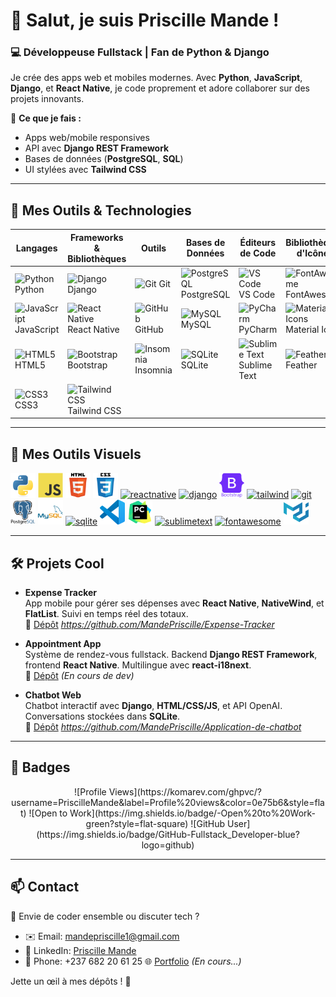 # 👋 Salut, je suis Priscille Mande !

### 💻 Développeuse Fullstack | Fan de Python & Django

Je crée des apps web et mobiles modernes. Avec **Python**, **JavaScript**, **Django**, et **React Native**, je code proprement et adore collaborer sur des projets innovants.

🌟 **Ce que je fais :**
- Apps web/mobile responsives
- API avec **Django REST Framework**
- Bases de données (**PostgreSQL**, **SQL**)
- UI stylées avec **Tailwind CSS**

---

## 🧠 Mes Outils & Technologies

| Langages | Frameworks & Bibliothèques | Outils | Bases de Données | Éditeurs de Code | Bibliothèques d'Icônes |
|----------|----------------------------|--------|------------------|------------------|------------------------|
| ![Python](https://img.shields.io/badge/Python-3776AB?style=flat&logo=python&logoColor=white) Python | ![Django](https://img.shields.io/badge/Django-092E20?style=flat&logo=django&logoColor=white) Django | ![Git](https://img.shields.io/badge/Git-F05032?style=flat&logo=git&logoColor=white) Git | ![PostgreSQL](https://img.shields.io/badge/PostgreSQL-4169E1?style=flat&logo=postgresql&logoColor=white) PostgreSQL | ![VS Code](https://img.shields.io/badge/VS_Code-007ACC?style=flat&logo=visual-studio-code&logoColor=white) VS Code | ![FontAwesome](https://img.shields.io/badge/FontAwesome-339AF0?style=flat&logo=fontawesome&logoColor=white) FontAwesome |
| ![JavaScript](https://img.shields.io/badge/JavaScript-F7DF1E?style=flat&logo=javascript&logoColor=black) JavaScript | ![React Native](https://img.shields.io/badge/React_Native-61DAFB?style=flat&logo=react&logoColor=black) React Native | ![GitHub](https://img.shields.io/badge/GitHub-181717?style=flat&logo=github&logoColor=white) GitHub | ![MySQL](https://img.shields.io/badge/MySQL-4479A1?style=flat&logo=mysql&logoColor=white) MySQL | ![PyCharm](https://img.shields.io/badge/PyCharm-000000?style=flat&logo=pycharm&logoColor=white) PyCharm | ![Material Icons](https://img.shields.io/badge/Material_Icons-757575?style=flat&logo=google&logoColor=white) Material Icons |
| ![HTML5](https://img.shields.io/badge/HTML5-E34F26?style=flat&logo=html5&logoColor=white) HTML5 | ![Bootstrap](https://img.shields.io/badge/Bootstrap-563D7C?style=flat&logo=bootstrap&logoColor=white) Bootstrap | ![Insomnia](https://img.shields.io/badge/Insomnia-5849BE?style=flat&logo=insomnia&logoColor=white) Insomnia | ![SQLite](https://img.shields.io/badge/SQLite-003B57?style=flat&logo=sqlite&logoColor=white) SQLite | ![Sublime Text](https://img.shields.io/badge/Sublime_Text-FF9800?style=flat&logo=sublime-text&logoColor=white) Sublime Text | ![Feather](https://img.shields.io/badge/Feather-2D2D2D?style=flat&logoColor=white) Feather |
| ![CSS3](https://img.shields.io/badge/CSS3-1572B6?style=flat&logo=css3&logoColor=white) CSS3 | ![Tailwind CSS](https://img.shields.io/badge/Tailwind_CSS-38B2AC?style=flat&logo=tailwind-css&logoColor=white) Tailwind CSS | | | | |

---

## 🚀 Mes Outils Visuels

<p align="left">
  <a href="https://www.python.org"><img src="https://raw.githubusercontent.com/devicons/devicon/master/icons/python/python-original.svg" alt="python" width="40" height="40"/></a>
  <a href="https://developer.mozilla.org/en-US/docs/Web/JavaScript"><img src="https://raw.githubusercontent.com/devicons/devicon/master/icons/javascript/javascript-original.svg" alt="javascript" width="40" height="40"/></a>
  <a href="https://www.w3.org/html/"><img src="https://raw.githubusercontent.com/devicons/devicon/master/icons/html5/html5-original-wordmark.svg" alt="html5" width="40" height="40"/></a>
  <a href="https://www.w3schools.com/css/"><img src="https://raw.githubusercontent.com/devicons/devicon/master/icons/css3/css3-original-wordmark.svg" alt="css3" width="40" height="40"/></a>
  <a href="https://reactnative.dev/"><img src="https://reactnative.dev/img/header_logo.svg" alt="reactnative" width="40" height="40"/></a>
  <a href="https://www.djangoproject.com/"><img src="https://cdn.worldvectorlogo.com/logos/django.svg" alt="django" width="40" height="40"/></a>
  <a href="https://getbootstrap.com/"><img src="https://raw.githubusercontent.com/devicons/devicon/master/icons/bootstrap/bootstrap-plain-wordmark.svg" alt="bootstrap" width="40" height="40"/></a>
  <a href="https://tailwindcss.com/"><img src="https://www.vectorlogo.zone/logos/tailwindcss/tailwindcss-icon.svg" alt="tailwind" width="40" height="40"/></a>
  <a href="https://git-scm.com/"><img src="https://www.vectorlogo.zone/logos/git-scm/git-scm-icon.svg" alt="git" width="40" height="40"/></a>
  <a href="https://www.postgresql.org"><img src="https://raw.githubusercontent.com/devicons/devicon/master/icons/postgresql/postgresql-original-wordmark.svg" alt="postgresql" width="40" height="40"/></a>
  <a href="https://www.mysql.com/"><img src="https://raw.githubusercontent.com/devicons/devicon/master/icons/mysql/mysql-original-wordmark.svg" alt="mysql" width="40" height="40"/></a>
  <a href="https://www.sqlite.org/"><img src="https://www.vectorlogo.zone/logos/sqlite/sqlite-icon.svg" alt="sqlite" width="40" height="40"/></a>
  <a href="https://code.visualstudio.com/"><img src="https://raw.githubusercontent.com/devicons/devicon/master/icons/vscode/vscode-original.svg" alt="vscode" width="40" height="40"/></a>
  <a href="https://www.jetbrains.com/pycharm/"><img src="https://raw.githubusercontent.com/devicons/devicon/master/icons/pycharm/pycharm-original.svg" alt="pycharm" width="40" height="40"/></a>
  <a href="https://www.sublimetext.com/"><img src="https://raw.githubusercontent.com/devicons/devicon/master/icons/sublime/sublime-original.svg" alt="sublimetext" width="40" height="40"/></a>
  <a href="https://fontawesome.com/"><img src="https://raw.githubusercontent.com/devicons/devicon/master/icons/fontawesome/fontawesome-original.svg" alt="fontawesome" width="40" height="40"/></a>
  <a href="https://material.io/"><img src="https://raw.githubusercontent.com/devicons/devicon/master/icons/materialui/materialui-original.svg" alt="materialicons" width="40" height="40"/></a>
</p>

---

## 🛠️ Projets Cool

- **Expense Tracker**  
  App mobile pour gérer ses dépenses avec **React Native**, **NativeWind**, et **FlatList**. Suivi en temps réel des totaux.  
  🔗 [Dépôt](#) *https://github.com/MandePriscille/Expense-Tracker*

- **Appointment App**  
  Système de rendez-vous fullstack. Backend **Django REST Framework**, frontend **React Native**. Multilingue avec **react-i18next**.  
  🔗 [Dépôt](#) *(En cours de dev)*

- **Chatbot Web**  
  Chatbot interactif avec **Django**, **HTML/CSS/JS**, et API OpenAI. Conversations stockées dans **SQLite**.  
  🔗 [Dépôt](#) *https://github.com/MandePriscille/Application-de-chatbot*

---

## 🏅 Badges

<div align="center">
   ![Profile Views](https://komarev.com/ghpvc/?username=PriscilleMande&label=Profile%20views&color=0e75b6&style=flat)  
  ![Open to Work](https://img.shields.io/badge/-Open%20to%20Work-green?style=flat-square)  
  ![GitHub User](https://img.shields.io/badge/GitHub-Fullstack_Developer-blue?logo=github)

</div>

---

## 📫 Contact

💬 Envie de coder ensemble ou discuter tech ?  
- ✉️ Email: [mandepriscille1@gmail.com](mailto:mandepriscille1@gmail.com)  
- 🔗 LinkedIn: [Priscille Mande](https://www.linkedin.com/in/priscille-mande-448171279/)  
- 📱 Phone: +237 682 20 61 25
🌐 [Portfolio](#) *(En cours...)*

Jette un œil à mes dépôts ! 🚀
